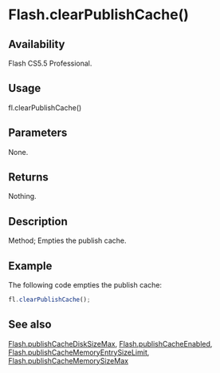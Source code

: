 # Flash.clearPublishCache()

## Availability

Flash CS5.5 Professional.

## Usage

fl.clearPublishCache()

## Parameters

None.

## Returns

Nothing.

## Description

Method; Empties the publish cache.

## Example

The following code empties the publish cache:

```javascript
fl.clearPublishCache();
```

## See also

[Flash.publishCacheDiskSizeMax](../Flash_object/Flash50.md), [Flash.publishCacheEnabled](../Flash_object/Flash51.md), [Flash.publishCacheMemoryEntrySizeLimit](../Flash_object/Flash52.md), [Flash.publishCacheMemorySizeMax](../Flash_object/Flash53.md)

